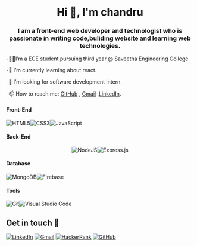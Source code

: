 <h1 align="center">Hi 👋, I'm chandru</h1>
<h3 align="center">I am a front-end web developer and technologist who is passionate in writing code,buliding website and learning web technologies.</h3>


-👨‍🎓I’m a ECE student pursuing third year @ Saveetha Engineering College.

-🌱 I’m currently learning about react.

-👯 I’m looking for software development intern.

-📫 How to reach me: [GitHub](https://github.com/B-chandru/) , [Gmail](mailto:chandru03012@gmail.com) ,[LinkedIn](https://www.linkedin.com/in/chandru-Bose).



<h4 align="left">Front-End</h4>
<p align="left"><img alt="HTML5" src="https://img.shields.io/badge/html5-%23E34F26.svg?style=for-the-badge&logo=html5&logoColor=white"/><img alt="CSS3" src="https://img.shields.io/badge/css3-%231572B6.svg?style=for-the-badge&logo=css3&logoColor=white"/><img alt="JavaScript" src="https://img.shields.io/badge/javascript-%23323330.svg?style=for-the-badge&logo=javascript&logoColor=%23F7DF1E"/></p>
<h4 align="left">Back-End</h4>
<p align="center"><img alt="NodeJS" src="https://img.shields.io/badge/node.js-%2343853D.svg?style=for-the-badge&logo=node-dot-js&logoColor=white"/><img alt="Express.js" src="https://img.shields.io/badge/express.js-%23404d59.svg?style=for-the-badge&logo=express&logoColor=%2361DAFB"/></p>
<h4 align="left">Database</h4>
<p align="left"><img alt="MongoDB" src ="https://img.shields.io/badge/MongoDB-%234ea94b.svg?style=for-the-badge&logo=mongodb&logoColor=white"/><img alt="Firebase" src="https://img.shields.io/badge/firebase-ffca28?style=for-the-badge&logo=firebase&logoColor=black"/></p>
<h4 align="left">Tools</h4>


<p align="left"><img alt="Git" src="https://img.shields.io/badge/git-%23F05033.svg?style=for-the-badge&logo=git&logoColor=white"/><img alt="Visual Studio Code" src="https://img.shields.io/badge/VisualStudioCode-0078d7.svg?style=for-the-badge&logo=visual-studio-code&logoColor=white"/></p>






## Get in touch 🙂
<a href="https://www.linkedin.com/in/chandru-Bose" target="_blank"><img alt="LinkedIn" src="https://img.shields.io/badge/linkedin-%230077B5.svg?style=for-the-badge&logo=linkedin&logoColor=white"/></a>
<a href="mailto:chandru03012@gmail.com" target="_blank" ><img alt="Gmail" src="https://img.shields.io/badge/Gmail-D14836?style=for-the-badge&logo=gmail&logoColor=white" /></a>
<a href="https://www.hackerrank.com/chandru_032001" target="_blank"><img alt="HackerRank" src="https://img.shields.io/badge/-Hackerrank-2EC866?style=for-the-badge&logo=HackerRank&logoColor=white"/></a>
<a href="https://github.com/B-chandru/" target="_blank"><img alt="GitHub" src="https://img.shields.io/badge/github-%23121011.svg?style=for-the-badge&logo=github&logoColor=white"/></a>








